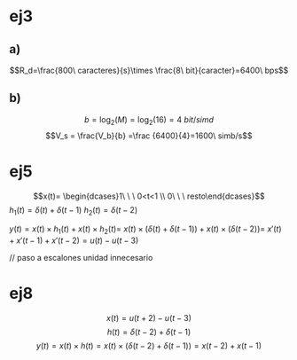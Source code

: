 # ej3
## a)
$$R_d=\frac{800\ caracteres}{s}\times \frac{8\ bit}{caracter}=6400\ bps$$
## b)
$$b = \log_2(M)=\log_2(16)=4\ bit/simd$$
$$V_s = \frac{V_b}{b} =\frac {6400}{4}=1600\ simb/s$$
# ej5
$$x(t)= \begin{dcases}1\ \ \ 0<t<1 \\ 0\ \ \ resto\end{dcases}$$
$h_1(t)=\delta(t)+\delta(t-1)$    $h_2(t)= \delta(t-2)$


$y(t)=x(t)\times h_1(t)+x(t)\times h_2(t)=$
$x(t)\times (\delta(t)+\delta(t-1))+x(t)\times (\delta(t-2)) =$
$x'(t)+x'(t-1)+x'(t-2)= u(t)-u(t-3)$

// paso a escalones unidad innecesario

# ej8
$$x(t)=u(t+2)-u(t-3)$$
$$h(t)=\delta(t-2)+\delta(t-1)$$
$$y(t)=x(t)\times h(t)= x(t)\times(\delta(t-2)+\delta(t-1)) = x(t-2)+x(t-1)$$
#